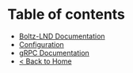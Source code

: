 # Table of contents

* [Boltz-LND Documentation](README.md)
* [Configuration](configuration.md)
* [gRPC Documentation](grpc.md)
* [< Back to Home](http://127.0.0.1:5000/o/SPM8mTvJyc7OIzGL3HD7/s/XUXMXrD8YTzvuqvAeom7/)
